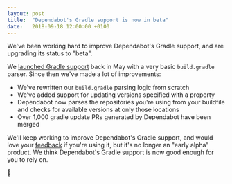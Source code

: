 ```yaml
---
layout: post
title:  "Dependabot's Gradle support is now in beta"
date:   2018-09-18 12:00:00 +0100
---
```


We've been working hard to improve Dependabot's Gradle support, and are
upgrading its status to "beta".

We [launched Gradle support][gradle-support] back in May with a very basic
`build.gradle` parser. Since then we've made a lot of improvements:
- We've rewritten our `build.gradle` parsing logic from scratch
- We've added support for updating versions specified with a property
- Dependabot now parses the repositories you're using from your buildfile and
  checks for available versions at only those locations
- Over 1,000 gradle update PRs generated by Dependabot have been merged

We'll keep working to improve Dependabot's Gradle support, and would love your
[feedback][feedback-link] if you're using it, but it's no longer an "early
alpha" product. We think Dependabot's Gradle support is now good enough for you
to rely on.

🐘

[gradle-support]: ../gradle-support
[feedback-link]: https://github.com/dependabot/feedback
